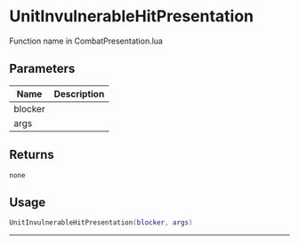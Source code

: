 # UnitInvulnerableHitPresentation

Function name in CombatPresentation.lua

## Parameters

| Name    | Description |
| ------- | ----------- |
| blocker |             |
| args    |             |

## Returns

`none`

## Usage

```lua
UnitInvulnerableHitPresentation(blocker, args)
```

---
